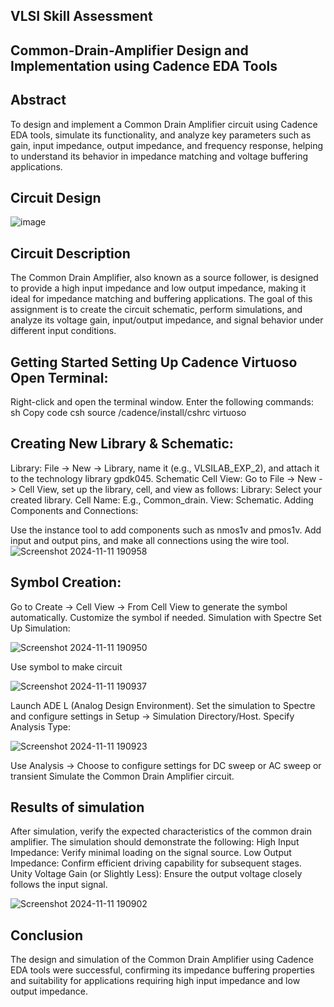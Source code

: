 ## VLSI Skill Assessment 

## Common-Drain-Amplifier Design and Implementation using Cadence EDA Tools

## Abstract
To design and implement a Common Drain Amplifier circuit using Cadence EDA tools, simulate its functionality, and analyze key parameters such as gain, input impedance, output impedance, and frequency response, helping to understand its behavior in impedance matching and voltage buffering applications.

## Circuit Design
![image](https://github.com/user-attachments/assets/b1aa01e7-392e-4080-9ef1-de1ac38210c3)

## Circuit Description
The Common Drain Amplifier, also known as a source follower, is designed to provide a high input impedance and low output impedance, making it ideal for impedance matching and buffering applications. The goal of this assignment is to create the circuit schematic, perform simulations, and analyze its voltage gain, input/output impedance, and signal behavior under different input conditions.

## Getting Started Setting Up Cadence Virtuoso Open Terminal:

Right-click and open the terminal window. Enter the following commands: sh Copy code csh source /cadence/install/cshrc virtuoso

## Creating New Library & Schematic:

Library: File -> New -> Library, name it (e.g., VLSILAB_EXP_2), and attach it to the technology library gpdk045. Schematic Cell View: Go to File -> New -> Cell View, set up the library, cell, and view as follows: Library: Select your created library. Cell Name: E.g., Common_drain. View: Schematic. Adding Components and Connections:

Use the instance tool to add components such as nmos1v and pmos1v. Add input and output pins, and make all connections using the wire tool.
![Screenshot 2024-11-11 190958](https://github.com/user-attachments/assets/52989d6c-d832-472a-9057-e7921ebf8034)

## Symbol Creation:

Go to Create -> Cell View -> From Cell View to generate the symbol automatically. Customize the symbol if needed. Simulation with Spectre Set Up Simulation: 

![Screenshot 2024-11-11 190950](https://github.com/user-attachments/assets/ca19063c-efa5-4e96-95a4-8fc0421b8ecd)

Use symbol to make circuit 

![Screenshot 2024-11-11 190937](https://github.com/user-attachments/assets/3a93ecbf-4131-4a77-9cee-89e03e7b94de)

Launch ADE L (Analog Design Environment). Set the simulation to Spectre and configure settings in Setup -> Simulation Directory/Host. Specify Analysis Type:

![Screenshot 2024-11-11 190923](https://github.com/user-attachments/assets/4efafcda-a348-4951-9c85-cf6ecfd2043b)

Use Analysis -> Choose to configure settings for DC sweep or AC sweep or transient
Simulate the Common Drain Amplifier circuit.

## Results of simulation
After simulation, verify the expected characteristics of the common drain amplifier. The simulation should demonstrate the following:
High Input Impedance: Verify minimal loading on the signal source.
Low Output Impedance: Confirm efficient driving capability for subsequent stages.
Unity Voltage Gain (or Slightly Less): Ensure the output voltage closely follows the input signal.

![Screenshot 2024-11-11 190902](https://github.com/user-attachments/assets/871a38fd-e495-400b-bd49-14a0a11ac117)


## Conclusion
The design and simulation of the Common Drain Amplifier using Cadence EDA tools were successful, confirming its impedance buffering properties and suitability for applications requiring high input impedance and low output impedance.
